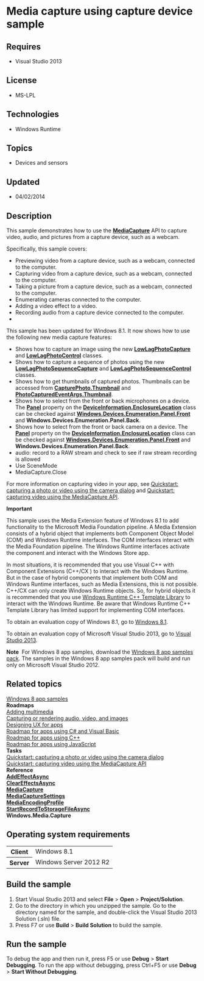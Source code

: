 # Media capture using capture device sample
## Requires
- Visual Studio 2013
## License
- MS-LPL
## Technologies
- Windows Runtime
## Topics
- Devices and sensors
## Updated
- 04/02/2014
## Description

<div id="mainSection">
<p>This sample demonstrates how to use the <a href="http://msdn.microsoft.com/library/windows/apps/br241124">
<b>MediaCapture</b></a> API to capture video, audio, and pictures from a capture device, such as a webcam.
</p>
<p>Specifically, this sample covers: </p>
<ul>
<li>Previewing video from a capture device, such as a webcam, connected to the computer.
</li><li>Capturing video from a capture device, such as a webcam, connected to the computer.
</li><li>Taking a picture from a capture device, such as a webcam, connected to the computer.
</li><li>Enumerating cameras connected to the computer. </li><li>Adding a video effect to a video. </li><li>Recording audio from a capture device connected to the computer. </li><li></li></ul>
<p></p>
<p>This sample has been updated for Windows&nbsp;8.1. It now shows how to use the following new media capture features:</p>
<ul>
<li>Shows how to capture an image using the new <a href="http://msdn.microsoft.com/library/windows/apps/dn278811">
<b>LowLagPhotoCapture</b></a> and <a href="http://msdn.microsoft.com/library/windows/apps/dn297882">
<b>LowLagPhotoControl</b></a> classes. </li><li>Shows how to capture a sequence of photos using the new <a href="http://msdn.microsoft.com/library/windows/apps/dn278819">
<b>LowLagPhotoSequenceCapture</b></a> and <a href="http://msdn.microsoft.com/library/windows/apps/dn297902">
<b>LowLagPhotoSequenceControl</b></a> classes. </li><li>Shows how to get thumbnails of captured photos. Thumbnails can be accessed from
<a href="http://msdn.microsoft.com/library/windows/apps/dn278796"><b>CapturePhoto.Thumbnail</b></a> and
<a href="http://msdn.microsoft.com/library/windows/apps/dn297822"><b>PhotoCapturedEventArgs.Thumbnail</b></a>.
</li><li>Shows how to select from the front or back microphones on a device. The <a href="http://msdn.microsoft.com/library/windows/apps/br229906">
<b>Panel</b></a> property on the <a href="http://msdn.microsoft.com/library/windows/apps/br229896">
<b>DeviceInformation.EnclosureLocation</b></a> class can be checked against <a href="http://msdn.microsoft.com/library/windows/apps/br229916">
<b>Windows.Devices.Enumeration.Panel.Front</b></a> and <b>Windows.Devices.Enumeration.Panel.Back</b>.
</li><li>Shows how to select from the front or back camera on a device. The <a href="http://msdn.microsoft.com/library/windows/apps/br229906">
<b>Panel</b></a> property on the <a href="http://msdn.microsoft.com/library/windows/apps/br229896">
<b>DeviceInformation.EnclosureLocation</b></a> class can be checked against <a href="http://msdn.microsoft.com/library/windows/apps/br229916">
<b>Windows.Devices.Enumeration.Panel.Front</b></a> and <b>Windows.Devices.Enumeration.Panel.Back</b>.
</li><li>audio: record to a RAW stream and check to see if raw stream recording is allowed
</li><li>Use SceneMode </li><li>MediaCapture.Close </li></ul>
<p>For more information on capturing video in your app, see <a href="http://msdn.microsoft.com/library/windows/apps/hh465152">
Quickstart: capturing a photo or video using the camera dialog</a> and <a href="http://msdn.microsoft.com/library/windows/apps/hh452791">
Quickstart: capturing video using the MediaCapture API</a>.</p>
<p class="note"><b>Important</b>&nbsp;&nbsp; </p>
<p class="note">This sample uses the Media Extension feature of Windows&nbsp;8.1 to add functionality to the Microsoft Media Foundation pipeline. A Media Extension consists of a hybrid object that implements both Component Object Model (COM) and Windows Runtime
 interfaces. The COM interfaces interact with the Media Foundation pipeline. The Windows Runtime interfaces activate the component and interact with the Windows Store app.
</p>
<p class="note">In most situations, it is recommended that you use Visual C&#43;&#43; with Component Extensions (C&#43;&#43;/CX ) to interact with the Windows Runtime. But in the case of hybrid components that implement both COM and Windows Runtime interfaces, such as Media
 Extensions, this is not possible. C&#43;&#43;/CX can only create Windows Runtime objects. So, for hybrid objects it is recommended that you use
<a href="http://go.microsoft.com/fwlink/p/?linkid=243149">Windows Runtime C&#43;&#43; Template Library</a> to interact with the Windows Runtime. Be aware that Windows Runtime C&#43;&#43; Template Library has limited support for implementing COM interfaces.</p>
<p></p>
<p>To obtain an evaluation copy of Windows&nbsp;8.1, go to <a href="http://go.microsoft.com/fwlink/p/?linkid=301696">
Windows&nbsp;8.1</a>.</p>
<p>To obtain an evaluation copy of Microsoft Visual Studio&nbsp;2013, go to <a href="http://go.microsoft.com/fwlink/p/?linkid=301697">
Visual Studio&nbsp;2013</a>.</p>
<p></p>
<p class="note"><b>Note</b>&nbsp;&nbsp;For Windows&nbsp;8 app samples, download the <a href="http://go.microsoft.com/fwlink/p/?LinkId=301698">
Windows&nbsp;8 app samples pack</a>. The samples in the Windows&nbsp;8 app samples pack will build and run only on Microsoft Visual Studio&nbsp;2012.</p>
<p></p>
<h2><a id="related_topics"></a>Related topics</h2>
<dl><dt><a href="http://go.microsoft.com/fwlink/p/?LinkID=227694">Windows 8 app samples</a>
</dt><dt><b>Roadmaps</b> </dt><dt><a href="http://msdn.microsoft.com/library/windows/apps/hh465134">Adding multimedia</a>
</dt><dt><a href="http://msdn.microsoft.com/library/windows/apps/hh465156">Capturing or rendering audio, video, and images</a>
</dt><dt><a href="http://msdn.microsoft.com/library/windows/apps/hh767284">Designing UX for apps</a>
</dt><dt><a href="http://msdn.microsoft.com/library/windows/apps/br229583">Roadmap for apps using C# and Visual Basic</a>
</dt><dt><a href="http://msdn.microsoft.com/library/windows/apps/hh700360">Roadmap for apps using C&#43;&#43;</a>
</dt><dt><a href="http://msdn.microsoft.com/library/windows/apps/hh465037">Roadmap for apps using JavaScript</a>
</dt><dt><b>Tasks</b> </dt><dt><a href="http://msdn.microsoft.com/library/windows/apps/hh465152">Quickstart: capturing a photo or video using the camera dialog</a>
</dt><dt><a href="http://msdn.microsoft.com/library/windows/apps/hh452791">Quickstart: capturing video using the MediaCapture API</a>
</dt><dt><b>Reference</b> </dt><dt><a href="http://msdn.microsoft.com/library/windows/apps/br211961"><b>AddEffectAsync</b></a>
</dt><dt><a href="http://msdn.microsoft.com/library/windows/apps/br226592"><b>ClearEffectsAsync</b></a>
</dt><dt><a href="http://msdn.microsoft.com/library/windows/apps/br241124"><b>MediaCapture</b></a>
</dt><dt><a href="http://msdn.microsoft.com/library/windows/apps/br226581"><b>MediaCaptureSettings</b></a>
</dt><dt><a href="http://msdn.microsoft.com/library/windows/apps/hh701026"><b>MediaEncodingProfile</b></a>
</dt><dt><a href="http://msdn.microsoft.com/library/windows/apps/hh700863"><b>StartRecordToStorageFileAsync</b></a>
</dt><dt><b>Windows.Media.Capture</b> </dt></dl>
<h2>Operating system requirements</h2>
<table>
<tbody>
<tr>
<th>Client</th>
<td><dt>Windows&nbsp;8.1 </dt></td>
</tr>
<tr>
<th>Server</th>
<td><dt>Windows Server&nbsp;2012&nbsp;R2 </dt></td>
</tr>
</tbody>
</table>
<h2>Build the sample</h2>
<p></p>
<ol>
<li>Start Visual Studio&nbsp;2013 and select <b>File</b> &gt; <b>Open</b> &gt; <b>Project/Solution</b>.
</li><li>Go to the directory in which you unzipped the sample. Go to the directory named for the sample, and double-click the Visual Studio&nbsp;2013 Solution (.sln) file.
</li><li>Press F7 or use <b>Build</b> &gt; <b>Build Solution</b> to build the sample. </li></ol>
<p></p>
<h2>Run the sample</h2>
<p>To debug the app and then run it, press F5 or use <b>Debug</b> &gt; <b>Start Debugging</b>. To run the app without debugging, press Ctrl&#43;F5 or use
<b>Debug</b> &gt; <b>Start Without Debugging</b>.</p>
</div>
